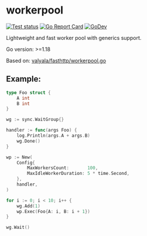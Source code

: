 # workerpool

[![Test status](https://github.com/savsgio/workerpool/actions/workflows/test.yml/badge.svg?branch=main)](https://github.com/savsgio/workerpool/actions?workflow=test)
[![Go Report Card](https://goreportcard.com/badge/github.com/savsgio/workerpool)](https://goreportcard.com/report/github.com/savsgio/workerpool)
[![GoDev](https://img.shields.io/badge/go.dev-reference-007d9c?logo=go&logoColor=white)](https://pkg.go.dev/github.com/savsgio/workerpool)

Lightweight and fast worker pool with generics support.

Go version: >=1.18

Based on: [valyala/fasthttp/workerpool.go](https://github.com/valyala/fasthttp)

## Example:

```go
type Foo struct {
    A int
    B int
}

wg := sync.WaitGroup{}

handler := func(args Foo) {
    log.Println(args.A + args.B)
    wg.Done()
}

wp := New(
    Config{
        MaxWorkersCount:       100,
        MaxIdleWorkerDuration: 5 * time.Second,
    },
    handler,
)

for i := 0; i < 10; i++ {
    wg.Add(1)
    wp.Exec(Foo{A: i, B: i + 1})
}

wg.Wait()
```
